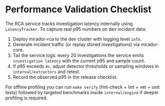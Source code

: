 # Performance Validation Checklist

The RCA service tracks investigation latency internally using `LatencyTracker`. To capture real p95 numbers on dev incident data:

1. Deploy mirador-rca to the dev cluster with logging level `info`.
2. Generate incident traffic (or replay stored investigations) via mirador-core.
3. Tail the service logs: every 20 investigations the service emits `investigation latency` with the current p95 and sample count.
4. If p95 exceeds `4s`, adjust detector thresholds or sampling windows in `internal/extractors` and retest.
5. Record the observed p95 in the release checklist.

For offline profiling you can run `make verify` (fmt-check + lint + vet + unit tests) followed by targeted benchmarks inside `internal/engine` if deeper profiling is required.
